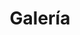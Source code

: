 ---
permalink: /gallery/
title: "Galería"
excerpt: "Minimal Mistakes is a flexible two-column Jekyll theme."
layouts_gallery:
  - url: /assets/images/mm-layout-splash.png
    image_path: /assets/images/mm-layout-splash.png
    alt: "splash layout example"
last_modified_at: 2019-01-23T20:23:03-05:00
toc: true
---
